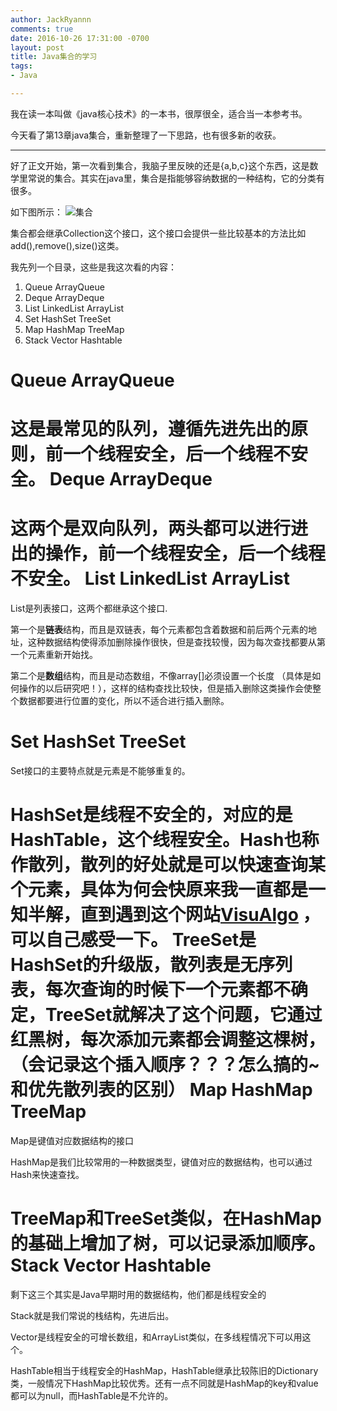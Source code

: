 ```yaml
---
author: JackRyannn
comments: true
date: 2016-10-26 17:31:00 -0700
layout: post
title: Java集合的学习
tags:
- Java

---
```

我在读一本叫做《java核心技术》的一本书，很厚很全，适合当一本参考书。

今天看了第13章java集合，重新整理了一下思路，也有很多新的收获。
***
  好了正文开始，第一次看到集合，我脑子里反映的还是{a,b,c}这个东西，这是数学里常说的集合。其实在java里，集合是指能够容纳数据的一种结构，它的分类有很多。
  
  如下图所示：
  ![集合](http://p.blog.csdn.net/images/p_blog_csdn_net/EvanLiu/map.bmp)
  
  
  集合都会继承Collection这个接口，这个接口会提供一些比较基本的方法比如add(),remove(),size()这类。
  
  我先列一个目录，这些是我这次看的内容：
  
  1. Queue ArrayQueue 
  2. Deque ArrayDeque
  3. List LinkedList ArrayList
  4. Set HashSet TreeSet
  5. Map HashMap TreeMap
  6. Stack Vector Hashtable
  
Queue ArrayQueue 
===
这是最常见的**队列**，遵循先进先出的原则，前一个线程安全，后一个线程不安全。
Deque ArrayDeque
====
这两个是**双向队列**，两头都可以进行进出的操作，前一个线程安全，后一个线程不安全。
List LinkedList ArrayList
====
List是列表接口，这两个都继承这个接口.

第一个是**链表**结构，而且是双链表，每个元素都包含着数据和前后两个元素的地址，这种数据结构使得添加删除操作很快，但是查找较慢，因为每次查找都要从第一个元素重新开始找。

第二个是**数组**结构，而且是动态数组，不像array[]必须设置一个长度
（具体是如何操作的以后研究吧！），这样的结构查找比较快，但是插入删除这类操作会使整个数据都要进行位置的变化，所以不适合进行插入删除。

Set HashSet TreeSet
====
Set接口的主要特点就是元素是不能够重复的。 

HashSet是线程不安全的，对应的是HashTable，这个线程安全。Hash也称作散列，散列的好处就是可以快速查询某个元素，具体为何会快原来我一直都是一知半解，直到遇到这个网站[VisuAlgo](http://zh.visualgo.net/) ，可以自己感受一下。
TreeSet是HashSet的升级版，散列表是无序列表，每次查询的时候下一个元素都不确定，TreeSet就解决了这个问题，它通过红黑树，每次添加元素都会调整这棵树，（会记录这个插入顺序？？？怎么搞的~和优先散列表的区别）
Map HashMap TreeMap
====
Map是键值对应数据结构的接口

HashMap是我们比较常用的一种数据类型，键值对应的数据结构，也可以通过Hash来快速查找。

TreeMap和TreeSet类似，在HashMap的基础上增加了树，可以记录添加顺序。
Stack Vector Hashtable
====
剩下这三个其实是Java早期时用的数据结构，他们都是线程安全的


Stack就是我们常说的栈结构，先进后出。

Vector是线程安全的可增长数组，和ArrayList类似，在多线程情况下可以用这个。

HashTable相当于线程安全的HashMap，HashTable继承比较陈旧的Dictionary类，一般情况下HashMap比较优秀。还有一点不同就是HashMap的key和value都可以为null，而HashTable是不允许的。
  
  
  
  
  
  
